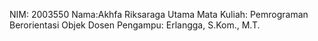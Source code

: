 NIM: 2003550
Nama:Akhfa Riksaraga Utama
Mata Kuliah: Pemrograman Berorientasi Objek
Dosen Pengampu: Erlangga, S.Kom., M.T.
